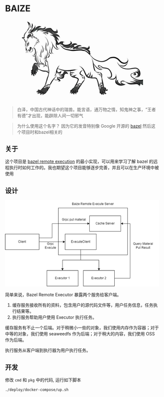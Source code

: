 # BAIZE
<p align="center">
    <a href="https://github.com/dashjay/baize" target="_blank">
        <img src="/baize.jpg" width="400">
    </a>
</p>

> 白泽，中国古代神话中的瑞兽。能言语，通万物之情，知鬼神之事，“王者有德”才出现，能辟除人间一切邪气

> 为什么使用这个名字？
> 因为它的发音特别像 Google 开源的 [bazel](https://bazel.build/)  然后这个项目时和bazel相关的

## 关于

这个项目是 [bazel remote execution](https://github.com/bazelbuild/remote-apis) 的最小实现，可以用来学习了解 bazel 的远程执行时如何工作的。我也期望这个项目能够逐步完善，并且可以在生产环境中被使用

## 设计
![Baize](./baize.drawio.png)

简单来说，Bazel Remote Executor 暴露两个服务给客户端。
1. 缓存服务接收所有的资料，包含用户的源代码文件等，用户任务信息，任务执行结果等。
2. 执行服务帮助用户使用 Executor 执行任务。

缓存服务有不止一个后端。对于稍微小一些的对象，我们使用内存作为容器；对于中等的对象，我们使用 seaweedfs 作为后端；对于稍大的内容，我们使用 OSS 作为后端。

执行服务从客户端到执行器为用户执行任务。

## 开发

修改 `cmd` 和 `pkg` 中的代码, 运行如下脚本

```bash
./deploy/docker-compose/up.sh
```